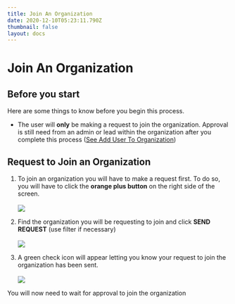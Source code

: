 ```yaml
---
title: Join An Organization
date: 2020-12-10T05:23:11.790Z
thumbnail: false
layout: docs
---
```

# Join An Organization

## Before you start

Here are some things to know before you begin this process.

* The user will **only** be making a request to join the organization. Approval is still need from an admin or lead within the organization after you complete this process ([See Add User To Organization][1])

[1]: Organization/join-an-organization.md

## Request to Join an Organization

1. To join an organization you will have to make a request first. To do so, you will have to click the **orange plus button** on the right side of the screen.
<br><br>
![](../../images/join-org-step1.jpg)

2. Find the organization you will be requesting to join and click **SEND REQUEST** (use filter if necessary)
<br><br>
![](../../images/join-org-step2.jpg)

3. A green check icon will appear letting you know your request to join the organization has been sent.
<br><br>
![](../../images/join-org-step3.jpg)

You will now need to wait for approval to join the organization